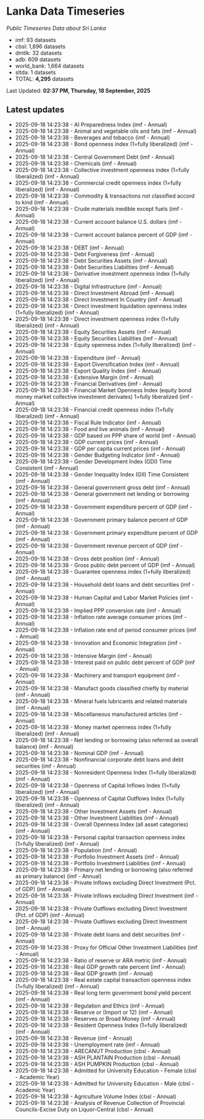 # Lanka Data Timeseries
*Public Timeseries Data about Sri Lanka*

* imf: 93 datasets
* cbsl: 1,896 datasets
* dmtlk: 32 datasets
* adb: 609 datasets
* world_bank: 1,664 datasets
* sltda: 1 datasets
* TOTAL: **4,295** datasets

Last Updated: **02:37 PM, Thursday, 18 September, 2025**

## Latest updates

* 2025-09-18 14:23:38 - AI Preparedness Index (imf - Annual)
* 2025-09-18 14:23:38 - Animal and vegetable oils and fats (imf - Annual)
* 2025-09-18 14:23:38 - Beverages and tobacco (imf - Annual)
* 2025-09-18 14:23:38 - Bond openness index (1=fully liberalized) (imf - Annual)
* 2025-09-18 14:23:38 - Central Government Debt (imf - Annual)
* 2025-09-18 14:23:38 - Chemicals (imf - Annual)
* 2025-09-18 14:23:38 - Collective investment openness index (1=fully liberalized) (imf - Annual)
* 2025-09-18 14:23:38 - Commercial credit openness index (1=fully liberalized) (imf - Annual)
* 2025-09-18 14:23:38 - Commodity & transactions not classified accord to kind (imf - Annual)
* 2025-09-18 14:23:38 - Crude materials inedible except fuels (imf - Annual)
* 2025-09-18 14:23:38 - Current account balance U.S. dollars (imf - Annual)
* 2025-09-18 14:23:38 - Current account balance percent of GDP (imf - Annual)
* 2025-09-18 14:23:38 - DEBT (imf - Annual)
* 2025-09-18 14:23:38 - Debt Forgiveness (imf - Annual)
* 2025-09-18 14:23:38 - Debt Securities Assets (imf - Annual)
* 2025-09-18 14:23:38 - Debt Securities Liabilities (imf - Annual)
* 2025-09-18 14:23:38 - Derivative investment openness index (1=fully liberalized) (imf - Annual)
* 2025-09-18 14:23:38 - Digital Infrastructure (imf - Annual)
* 2025-09-18 14:23:38 - Direct Investment Abroad (imf - Annual)
* 2025-09-18 14:23:38 - Direct Investment In Country (imf - Annual)
* 2025-09-18 14:23:38 - Direct investment liquidation openness index (1=fully liberalized) (imf - Annual)
* 2025-09-18 14:23:38 - Direct investment openness index (1=fully liberalized) (imf - Annual)
* 2025-09-18 14:23:38 - Equity Securities Assets (imf - Annual)
* 2025-09-18 14:23:38 - Equity Securities Liabilities (imf - Annual)
* 2025-09-18 14:23:38 - Equity openness index (1=fully liberalized) (imf - Annual)
* 2025-09-18 14:23:38 - Expenditure (imf - Annual)
* 2025-09-18 14:23:38 - Export Diversification Index (imf - Annual)
* 2025-09-18 14:23:38 - Export Quality Index (imf - Annual)
* 2025-09-18 14:23:38 - Extensive Margin (imf - Annual)
* 2025-09-18 14:23:38 - Financial Derivatives (imf - Annual)
* 2025-09-18 14:23:38 - Financial Market Openness Index (equity bond money market collective investment derivates) 1=fully liberalized (imf - Annual)
* 2025-09-18 14:23:38 - Financial credit openness index (1=fully liberalized) (imf - Annual)
* 2025-09-18 14:23:38 - Fiscal Rule Indicator (imf - Annual)
* 2025-09-18 14:23:38 - Food and live animals (imf - Annual)
* 2025-09-18 14:23:38 - GDP based on PPP share of world (imf - Annual)
* 2025-09-18 14:23:38 - GDP current prices (imf - Annual)
* 2025-09-18 14:23:38 - GDP per capita current prices (imf - Annual)
* 2025-09-18 14:23:38 - Gender Budgeting Indicator (imf - Annual)
* 2025-09-18 14:23:38 - Gender Development Index (GDI) Time Consistent (imf - Annual)
* 2025-09-18 14:23:38 - Gender Inequality Index (GII) Time Consistent (imf - Annual)
* 2025-09-18 14:23:38 - General government gross debt (imf - Annual)
* 2025-09-18 14:23:38 - General government net lending or borrowing (imf - Annual)
* 2025-09-18 14:23:38 - Government expenditure percent of GDP (imf - Annual)
* 2025-09-18 14:23:38 - Government primary balance percent of GDP (imf - Annual)
* 2025-09-18 14:23:38 - Government primary expenditure percent of GDP (imf - Annual)
* 2025-09-18 14:23:38 - Government revenue percent of GDP (imf - Annual)
* 2025-09-18 14:23:38 - Gross debt position (imf - Annual)
* 2025-09-18 14:23:38 - Gross public debt percent of GDP (imf - Annual)
* 2025-09-18 14:23:38 - Guarantee openness index (1=fully liberalized) (imf - Annual)
* 2025-09-18 14:23:38 - Household debt loans and debt securities (imf - Annual)
* 2025-09-18 14:23:38 - Human Capital and Labor Market Policies (imf - Annual)
* 2025-09-18 14:23:38 - Implied PPP conversion rate (imf - Annual)
* 2025-09-18 14:23:38 - Inflation rate average consumer prices (imf - Annual)
* 2025-09-18 14:23:38 - Inflation rate end of period consumer prices (imf - Annual)
* 2025-09-18 14:23:38 - Innovation and Economic Integration (imf - Annual)
* 2025-09-18 14:23:38 - Intensive Margin (imf - Annual)
* 2025-09-18 14:23:38 - Interest paid on public debt percent of GDP (imf - Annual)
* 2025-09-18 14:23:38 - Machinery and transport equipment (imf - Annual)
* 2025-09-18 14:23:38 - Manufact goods classified chiefly by material (imf - Annual)
* 2025-09-18 14:23:38 - Mineral fuels lubricants and related materials (imf - Annual)
* 2025-09-18 14:23:38 - Miscellaneous manufactured articles (imf - Annual)
* 2025-09-18 14:23:38 - Money market openness index (1=fully liberalized) (imf - Annual)
* 2025-09-18 14:23:38 - Net lending or borrowing (also referred as overall balance) (imf - Annual)
* 2025-09-18 14:23:38 - Nominal GDP (imf - Annual)
* 2025-09-18 14:23:38 - Nonfinancial corporate debt loans and debt securities (imf - Annual)
* 2025-09-18 14:23:38 - Nonresident Openness Index (1=fully liberalized) (imf - Annual)
* 2025-09-18 14:23:38 - Openness of Capital Inflows Index (1=fully liberalized) (imf - Annual)
* 2025-09-18 14:23:38 - Openness of Capital Outflows Index (1=fully liberalized) (imf - Annual)
* 2025-09-18 14:23:38 - Other Investment Assets (imf - Annual)
* 2025-09-18 14:23:38 - Other Investment Liabilities (imf - Annual)
* 2025-09-18 14:23:38 - Overall Openness Index (all asset categories) (imf - Annual)
* 2025-09-18 14:23:38 - Personal capital transaction openness index (1=fully liberalized) (imf - Annual)
* 2025-09-18 14:23:38 - Population (imf - Annual)
* 2025-09-18 14:23:38 - Portfolio Investment Assets (imf - Annual)
* 2025-09-18 14:23:38 - Portfolio Investment Liabilities (imf - Annual)
* 2025-09-18 14:23:38 - Primary net lending or borrowing (also referred as primary balance) (imf - Annual)
* 2025-09-18 14:23:38 - Private Inflows excluding Direct Investment (Pct. of GDP) (imf - Annual)
* 2025-09-18 14:23:38 - Private Inflows excluding Direct Investment (imf - Annual)
* 2025-09-18 14:23:38 - Private Outflows excluding Direct Investment (Pct. of GDP) (imf - Annual)
* 2025-09-18 14:23:38 - Private Outflows excluding Direct Investment (imf - Annual)
* 2025-09-18 14:23:38 - Private debt loans and debt securities (imf - Annual)
* 2025-09-18 14:23:38 - Proxy for Official Other Investment Liabilities (imf - Annual)
* 2025-09-18 14:23:38 - Ratio of reserve or ARA metric (imf - Annual)
* 2025-09-18 14:23:38 - Real GDP growth rate percent (imf - Annual)
* 2025-09-18 14:23:38 - Real GDP growth (imf - Annual)
* 2025-09-18 14:23:38 - Real estate capital transaction openness index (1=fully liberalized) (imf - Annual)
* 2025-09-18 14:23:38 - Real long term government bond yield percent (imf - Annual)
* 2025-09-18 14:23:38 - Regulation and Ethics (imf - Annual)
* 2025-09-18 14:23:38 - Reserve or (Import or 12) (imf - Annual)
* 2025-09-18 14:23:38 - Reserves or Broad Money (imf - Annual)
* 2025-09-18 14:23:38 - Resident Openness Index (1=fully liberalized) (imf - Annual)
* 2025-09-18 14:23:38 - Revenue (imf - Annual)
* 2025-09-18 14:23:38 - Unemployment rate (imf - Annual)
* 2025-09-18 14:23:38 - ARECANUT Production (cbsl - Annual)
* 2025-09-18 14:23:38 - ASH PLANTAIN Production (cbsl - Annual)
* 2025-09-18 14:23:38 - ASH PUMPKIN Production (cbsl - Annual)
* 2025-09-18 14:23:38 - Admitted for University Education - Female (cbsl - Academic Year)
* 2025-09-18 14:23:38 - Admitted for University Education - Male (cbsl - Academic Year)
* 2025-09-18 14:23:38 - Agriculture Volume Index (cbsl - Annual)
* 2025-09-18 14:23:38 - Analysis of Revenue Collection of Provincial Councils-Excise Duty on Liquor-Central (cbsl - Annual)